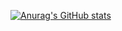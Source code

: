 [![Anurag's GitHub stats](https://github-readme-stats.vercel.app/api?username=venite-xjc&?count_private=true)](https://github.com/anuraghazra/github-readme-stats)
